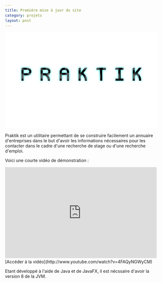 ```yaml
---
title: Première mise à jour du site
category: projets
layout: post
---
```


![Praktik logo](data/praktik/logo.png)

Praktik est un utilitaire permettant de se construire facilement un annuaire d'entreprises dans le but d'avoir les informations nécessaires pour les contacter dans le cadre d'une recherche de stage ou d'une recherche d'emploi.

Voici une courte vidéo de démonstration :

<iframe width="500" height="300" src="https://www.youtube.com/embed/4FAQyNGWyCM" frameborder="0" allowfullscreen></iframe>
[Accéder à la vidéo](http://www.youtube.com/watch?v=4FAQyNGWyCM)

Etant développé à l'aide de Java et de JavaFX, il est nécssaire d'avoir la version 8 de la JVM.
